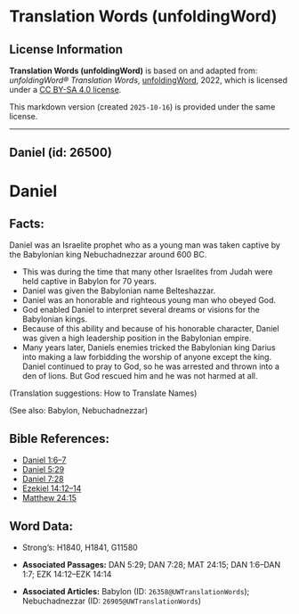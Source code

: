 # Translation Words (unfoldingWord)

## License Information

**Translation Words (unfoldingWord)** is based on and adapted from: _unfoldingWord® Translation Words_, [unfoldingWord](https://unfoldingword.org/utw), 2022, which is licensed under a [CC BY-SA 4.0 license](https://creativecommons.org/licenses/by-sa/4.0/legalcode.en).

This markdown version (created `2025-10-16`) is provided under the same license.



--------------------------------

## Daniel (id: 26500)

Daniel
======

Facts:
------

Daniel was an Israelite prophet who as a young man was taken captive by the Babylonian king Nebuchadnezzar around 600 BC.

* This was during the time that many other Israelites from Judah were held captive in Babylon for 70 years.
* Daniel was given the Babylonian name Belteshazzar.
* Daniel was an honorable and righteous young man who obeyed God.
* God enabled Daniel to interpret several dreams or visions for the Babylonian kings.
* Because of this ability and because of his honorable character, Daniel was given a high leadership position in the Babylonian empire.
* Many years later, Daniels enemies tricked the Babylonian king Darius into making a law forbidding the worship of anyone except the king. Daniel continued to pray to God, so he was arrested and thrown into a den of lions. But God rescued him and he was not harmed at all.

(Translation suggestions: How to Translate Names)

(See also: Babylon, Nebuchadnezzar)

Bible References:
-----------------

* [Daniel 1:6–7](https://ref.ly/Dan1:6-Dan1:7)
* [Daniel 5:29](https://ref.ly/Dan5:29)
* [Daniel 7:28](https://ref.ly/Dan7:28)
* [Ezekiel 14:12–14](https://ref.ly/Ezek14:12-Ezek14:14)
* [Matthew 24:15](https://ref.ly/Matt24:15)

Word Data:
----------

* Strong’s: H1840, H1841, G11580

* **Associated Passages:** DAN 5:29; DAN 7:28; MAT 24:15; DAN 1:6–DAN 1:7; EZK 14:12–EZK 14:14
* **Associated Articles:** Babylon (ID: `26358@UWTranslationWords`); Nebuchadnezzar (ID: `26905@UWTranslationWords`)

